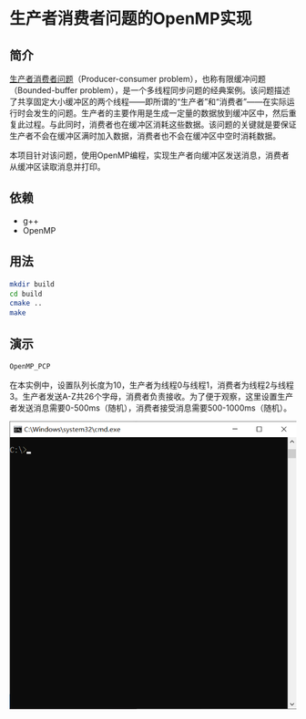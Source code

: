 <!--
 * @Descripttion: README.MD
 * @Author: Qingao Chai
 * @Date: 2020-02-29 11:16:51
 * @LastEditors: Qingao Chai
 * @LastEditTime: 2020-03-03 19:54:49
 -->

# 生产者消费者问题的OpenMP实现

## 简介

[生产者消费者问题](https://zh.wikipedia.org/wiki/%E7%94%9F%E4%BA%A7%E8%80%85%E6%B6%88%E8%B4%B9%E8%80%85%E9%97%AE%E9%A2%98)（Producer-consumer problem），也称有限缓冲问题（Bounded-buffer problem），是一个多线程同步问题的经典案例。该问题描述了共享固定大小缓冲区的两个线程——即所谓的“生产者”和“消费者”——在实际运行时会发生的问题。生产者的主要作用是生成一定量的数据放到缓冲区中，然后重复此过程。与此同时，消费者也在缓冲区消耗这些数据。该问题的关键就是要保证生产者不会在缓冲区满时加入数据，消费者也不会在缓冲区中空时消耗数据。

本项目针对该问题，使用OpenMP编程，实现生产者向缓冲区发送消息，消费者从缓冲区读取消息并打印。

## 依赖

- g++
- OpenMP

## 用法

```sh
mkdir build
cd build
cmake ..
make
```

## 演示

```sh
OpenMP_PCP
```

在本实例中，设置队列长度为10，生产者为线程0与线程1，消费者为线程2与线程3。生产者发送A-Z共26个字母，消费者负责接收。为了便于观察，这里设置生产者发送消息需要0-500ms（随机），消费者接受消息需要500-1000ms（随机）。

![demo](./img/demo.gif)
